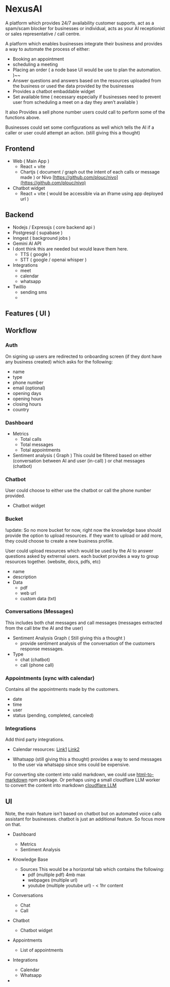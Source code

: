 # NexusAI

A platform which provides 24/7 availability customer supports, act as a spam/scam blocker for businesses or individual, acts as your AI receptionist or sales representative / call centre.

A platform which enables businesses integrate their business and provides a way to automate the process of either:

- Booking an appointment
- scheduling a meeting
- Placing an order ( a node base UI would be use to plan the automation. )~~
- Answer questions and answers based on the resources uploaded from the business or used the data provided by the businesses
- Provides a chatbot embaddable widget
- Set available time ( necessary especially if businesses need to prevent user from scheduling a meet on a day they aren’t available )

It also Provides a sell phone number users could call to perform some of the functions above.

Businesses could set some configurations as well which tells the AI if a caller or user could attempt an action. (still giving this a thought)

## Frontend

- Web ( Main App )
  - React + vite
  - Chartjs ( document / graph out the intent of each calls or message made ) or Nivo [https://github.com/plouc/nivo](https://github.com/plouc/nivo)
- Chatbot widget
  - React + vite ( would be accessible via an iframe using app deployed url )

## Backend

- Nodejs / Expressjs ( core backend api )
- Postgresql ( supabase )
- Inngest ( background jobs )
- Gemini AI API
- I dont think this are needed but would leave them here.
  - TTS ( google )
  - STT ( google / openai whisper )
- Integrations
  - meet
  - calendar
  - whatsapp
- Twillio
  - sending sms
  -

## Features ( UI )

## Workflow

### Auth

On signing up users are redirected to onboarding screen (if they dont have any business created) which asks for the following:

- name
- type
- phone number
- email (optional)
- opening days
- opening hours
- closing hours
- country

### Dashboard

- Metrics
  - Total calls
  - Total messages
  - Total appointments
- Sentiment analysis ( Graph )
  This could be filtered based on either (conversation between AI and user (in-call) ) or chat messages (chatbot)

### Chatbot

User could choose to either use the chatbot or call the phone number provided.

- Chatbot widget

### Bucket

!update: So no more bucket for now, right now the knowledge base should provide the option to upload resources. if they want to upload or add more, they could choose to create a new business profile.

User could upload resources which would be used by the AI to answer questions asked by extrernal users. each bucket provides a way to group resources together. (website, docs, pdfs, etc)

- name
- description
- Data
  - pdf
  - web url
  - custom data (txt)

### Conversations (Messages)

This includes both chat messages and call messages (messages extracted from the call btw the AI and the user)

- Sentiment Analysis Graph ( Still giving this a thought )
  - provide sentiment analysis of the conversation of the customers response messages.
- Type
  - chat (chatbot)
  - call (phone call)

### Appointments (sync with calendar)

Contains all the appointments made by the customers.

- date
- time
- user
- status (pending, completed, canceled)

### Integrations

Add third party integrations.

- Calendar
  resources:
  [Link1](https://stackoverflow.com/questions/75785196/create-a-google-calendar-event-with-a-specified-google-meet-id-conferencedata-c)
  [Link2](https://chatgpt.com/share/bbbe4e27-6e20-457b-9f85-057cba444cba)

- Whatsapp (still giving this a thought)
  provides a way to send messages to the user via whatsapp since sms could be expensive.

For converting site content into valid markdown, we could use [html-to-markdown](https://github.com/mixmark-io/turndown) npm package. Or perhaps using a small cloudflare LLM worker to convert the content into markdown [cloudflare LLM](https://developers.cloudflare.com/workers-ai/models/qwen1.5-14b-chat-awq/)

## UI

Note, the main feature isn't based on chatbot but on automated voice calls assistant for businesses. chatbot is just an additional feature. So focus more on that.

- Dashboard

  - Metrics
  - Sentiment Analysis

- Knowledge Base
  - Sources
    This would be a horizontal tab which contains the following:
    - pdf (multiple pdf) 4mb max
    - webpages (multiple url)
    - youtube (multiple youtube url) - < 1hr content
- Conversations

  - Chat
  - Call

- Chatbot

  - Chatbot widget

- Appointments

  - List of appointments

- Integrations
  - Calendar
  - Whatsapp
-
